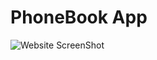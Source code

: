 # PhoneBook App
![Website ScreenShot]([https://github.com/JaneethReddy/PhoneBookApp/blob/main/Screenshot%20(42).png])
